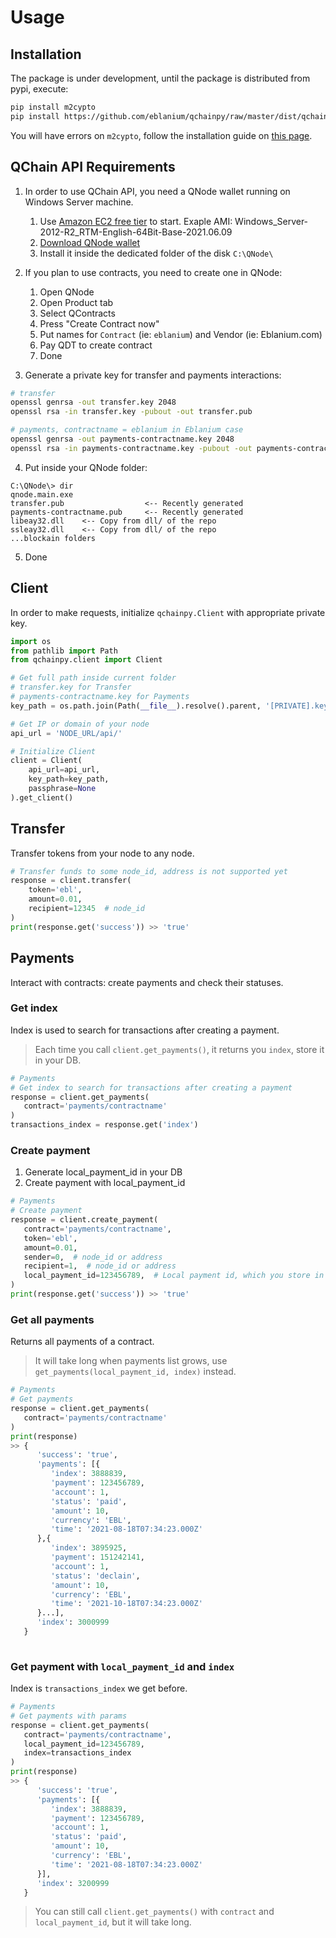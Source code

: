 # Usage
## Installation
The package is under development, until the package is distributed from pypi, execute:

```bash
pip install m2cypto
pip install https://github.com/eblanium/qchainpy/raw/master/dist/qchainpy-0.0.1-py3-none-any.whl
```
You will have errors on `m2cypto`, follow the installation guide on [this page](https://gitlab.com/m2crypto/m2crypto/-/blob/master/INSTALL.rst).

## QChain API Requirements

1. In order to use QChain API, you need a QNode wallet running on Windows Server machine. 

    1) Use [Amazon EC2 free tier](https://aws.amazon.com/ec2/?ec2-whats-new.sort-by=item.additionalFields.postDateTime&ec2-whats-new.sort-order=desc) to start. Exaple AMI: Windows_Server-2012-R2_RTM-English-64Bit-Base-2021.06.09
    2) [Download QNode wallet](https://qchain.ai/dashboard/downloads)
    3) Install it inside the dedicated folder of the disk `C:\QNode\`


2. If you plan to use contracts, you need to create one in QNode:
   1) Open QNode
   2) Open Product tab
   3) Select QContracts
   4) Press "Create Contract now"
   5) Put names for `Contract` (ie: `eblanium`) and Vendor (ie: Eblanium.com)
   6) Pay QDT to create contract
   7) Done


3. Generate a private key for transfer and payments interactions:
```bash
# transfer
openssl genrsa -out transfer.key 2048
openssl rsa -in transfer.key -pubout -out transfer.pub

# payments, contractname = eblanium in Eblanium case
openssl genrsa -out payments-contractname.key 2048
openssl rsa -in payments-contractname.key -pubout -out payments-contractname.pub
```
4. Put inside your QNode folder:
```
C:\QNode\> dir
qnode.main.exe
transfer.pub                  <-- Recently generated
payments-contractname.pub     <-- Recently generated
libeay32.dll    <-- Copy from dll/ of the repo
ssleay32.dll    <-- Copy from dll/ of the repo
...blockain folders
```
5. Done

## Client

In order to make requests, initialize `qchainpy.Client` with appropriate private key.
```python
import os
from pathlib import Path
from qchainpy.client import Client

# Get full path inside current folder
# transfer.key for Transfer
# payments-contractname.key for Payments
key_path = os.path.join(Path(__file__).resolve().parent, '[PRIVATE].key')

# Get IP or domain of your node
api_url = 'NODE_URL/api/'

# Initialize Client
client = Client(
    api_url=api_url,
    key_path=key_path,
    passphrase=None
).get_client()
```


## Transfer
Transfer tokens from your node to any node.

```python
# Transfer funds to some node_id, address is not supported yet
response = client.transfer(
    token='ebl',
    amount=0.01,
    recipient=12345  # node_id
)
print(response.get('success')) >> 'true'
```

## Payments
Interact with contracts: create payments and check their statuses.

### Get index
Index is used to search for transactions after creating a payment.

> Each time you call `client.get_payments()`, it returns you `index`, store it in your DB.
```python
# Payments
# Get index to search for transactions after creating a payment
response = client.get_payments(
   contract='payments/contractname'
)
transactions_index = response.get('index')
```

### Create payment
1. Generate local_payment_id in your DB
2. Create payment with local_payment_id
```python
# Payments
# Create payment
response = client.create_payment(
   contract='payments/contractname', 
   token='ebl',
   amount=0.01,
   sender=0,  # node_id or address
   recipient=1,  # node_id or address
   local_payment_id=123456789,  # Local payment id, which you store in DB
)
print(response.get('success')) >> 'true'
```

### Get all payments
Returns all payments of a contract.

> It will take long when payments list grows, use `get_payments(local_payment_id, index)` instead.
```python
# Payments
# Get payments
response = client.get_payments(
   contract='payments/contractname'
)
print(response) 
>> {
      'success': 'true',
      'payments': [{
         'index': 3888839, 
         'payment': 123456789, 
         'account': 1, 
         'status': 'paid', 
         'amount': 10, 
         'currency': 'EBL', 
         'time': '2021-08-18T07:34:23.000Z'
      },{
         'index': 3895925, 
         'payment': 151242141, 
         'account': 1, 
         'status': 'declain', 
         'amount': 10, 
         'currency': 'EBL', 
         'time': '2021-10-18T07:34:23.000Z'
      }...],
      'index': 3000999
   }
   
```

### Get payment with `local_payment_id` and `index`
Index is `transactions_index` we get before.
```python
# Payments
# Get payments with params
response = client.get_payments(
   contract='payments/contractname',
   local_payment_id=123456789,
   index=transactions_index
)
print(response) 
>> {
      'success': 'true',
      'payments': [{
         'index': 3888839, 
         'payment': 123456789, 
         'account': 1, 
         'status': 'paid', 
         'amount': 10, 
         'currency': 'EBL', 
         'time': '2021-08-18T07:34:23.000Z'
      }],
      'index': 3200999
   }
```
> You can still call `client.get_payments()` with `contract` and `local_payment_id`, but it will take long.